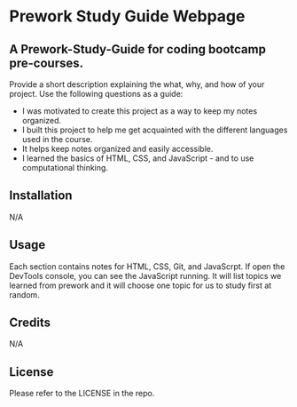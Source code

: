 # Prework Study Guide Webpage 

## A Prework-Study-Guide for coding bootcamp pre-courses. 

Provide a short description explaining the what, why, and how of your project. Use the following questions as a guide:

- I was motivated to create this project as a way to keep my notes organized. 
- I built this project to help me get acquainted with the different languages used in the course. 
- It helps keep notes organized and easily accessible.
- I learned the basics of HTML, CSS, and JavaScript - and to use computational thinking. 


## Installation

N/A

## Usage

Each section contains notes for HTML, CSS, Git, and JavaScrpt. If open the DevTools console, you can see the JavaScript running. It will list topics we learned from prework and it will choose one topic for us to study first at random. 


## Credits

N/A

## License

Please refer to the LICENSE in the repo. 


